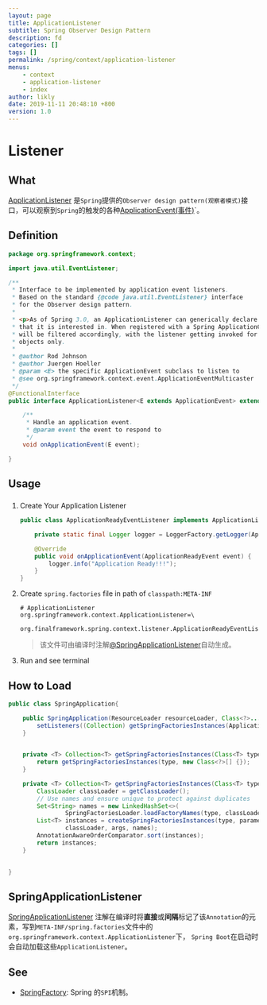 ```yaml
---
layout: page
title: ApplicationListener
subtitle: Spring Observer Design Pattern
description: fd
categories: []
tags: []
permalink: /spring/context/application-listener
menus:
    - context
    - application-listener
    - index
author: likly
date: 2019-11-11 20:48:10 +800
version: 1.0
---
```


# Listener

## What

[ApplicationListener](https://github.com/spring-projects/spring-framework/blob/master/spring-context/src/main/java/org/springframework/context/ApplicationListener.java)
是`Spring`提供的`Observer design pattern(观察者模式)`接口，可以观察到`Spring`的触发的各种[ApplicationEvent(事件)](https://github.com/spring-projects/spring-framework/blob/master/spring-context/src/main/java/org/springframework/context/ApplicationEvent.java)`。


## Definition

```java
package org.springframework.context;

import java.util.EventListener;

/**
 * Interface to be implemented by application event listeners.
 * Based on the standard {@code java.util.EventListener} interface
 * for the Observer design pattern.
 *
 * <p>As of Spring 3.0, an ApplicationListener can generically declare the event type
 * that it is interested in. When registered with a Spring ApplicationContext, events
 * will be filtered accordingly, with the listener getting invoked for matching event
 * objects only.
 *
 * @author Rod Johnson
 * @author Juergen Hoeller
 * @param <E> the specific ApplicationEvent subclass to listen to
 * @see org.springframework.context.event.ApplicationEventMulticaster
 */
@FunctionalInterface
public interface ApplicationListener<E extends ApplicationEvent> extends EventListener {

	/**
	 * Handle an application event.
	 * @param event the event to respond to
	 */
	void onApplicationEvent(E event);

}

```

## Usage

### 

1. Create Your Application Listener

    ```java
    public class ApplicationReadyEventListener implements ApplicationListener<ApplicationReadyEvent> {
    
        private static final Logger logger = LoggerFactory.getLogger(ApplicationReadyEventListener.class);
    
        @Override
        public void onApplicationEvent(ApplicationReadyEvent event) {
            logger.info("Application Ready!!!");
        }
    }
    ```

2. Create `spring.factories` file in path of `classpath:META-INF`

    ```properties
    # ApplicationListener
    org.springframework.context.ApplicationListener=\
                org.finalframework.spring.context.listener.ApplicationReadyEventListener
    ```
   
   > 该文件可由编译时注解[@SpringApplicationListener](#SpringApplicationListener)自动生成。

3. Run and see terminal

## How to Load

```java
public class SpringApplication{

    public SpringApplication(ResourceLoader resourceLoader, Class<?>... primarySources) {
		setListeners((Collection) getSpringFactoriesInstances(ApplicationListener.class));
	}
    

	private <T> Collection<T> getSpringFactoriesInstances(Class<T> type) {
		return getSpringFactoriesInstances(type, new Class<?>[] {});
	}

	private <T> Collection<T> getSpringFactoriesInstances(Class<T> type, Class<?>[] parameterTypes, Object... args) {
		ClassLoader classLoader = getClassLoader();
		// Use names and ensure unique to protect against duplicates
		Set<String> names = new LinkedHashSet<>(
				SpringFactoriesLoader.loadFactoryNames(type, classLoader));
		List<T> instances = createSpringFactoriesInstances(type, parameterTypes,
				classLoader, args, names);
		AnnotationAwareOrderComparator.sort(instances);
		return instances;
	}
    

}
```


## SpringApplicationListener

[SpringApplicationListener](/final-spring/final-spring-annotation/src/main/java/org/finalframework/spring/annotation/factory/SpringApplicationListener.java)
注解在编译时将**直接**或**间隔**标记了该`Annotation`的元素，写到`META-INF/spring.factories`文件中的`org.springframework.context.ApplicationListener`下，
`Spring Boot`在启动时会自动加载这些`ApplicationListener`。

## See

* [SpringFactory](../../../_framework/coding/spring/factory.md): Spring 的`SPI`机制。